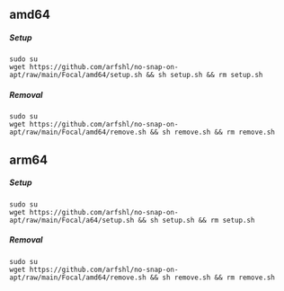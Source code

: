 ## amd64

##### Setup
    sudo su
    wget https://github.com/arfshl/no-snap-on-apt/raw/main/Focal/amd64/setup.sh && sh setup.sh && rm setup.sh
##### Removal
    sudo su
    wget https://github.com/arfshl/no-snap-on-apt/raw/main/Focal/amd64/remove.sh && sh remove.sh && rm remove.sh

## arm64

##### Setup
    sudo su
    wget https://github.com/arfshl/no-snap-on-apt/raw/main/Focal/a64/setup.sh && sh setup.sh && rm setup.sh
##### Removal
    sudo su
    wget https://github.com/arfshl/no-snap-on-apt/raw/main/Focal/amd64/remove.sh && sh remove.sh && rm remove.sh